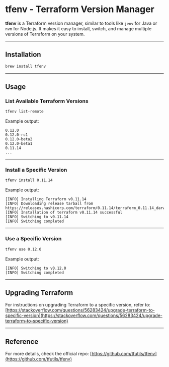 # tfenv - Terraform Version Manager

**tfenv** is a Terraform version manager, similar to tools like `jenv` for Java or `nvm` for Node.js. It makes it easy
to install, switch, and manage multiple versions of Terraform on your system.

---

## Installation

```bash
brew install tfenv
```

---

## Usage

### List Available Terraform Versions

```bash
tfenv list-remote
```

Example output:

```
0.12.0
0.12.0-rc1
0.12.0-beta2
0.12.0-beta1
0.11.14
...
```

---

### Install a Specific Version

```bash
tfenv install 0.11.14
```

Example output:

```
[INFO] Installing Terraform v0.11.14
[INFO] Downloading release tarball from https://releases.hashicorp.com/terraform/0.11.14/terraform_0.11.14_darwin_amd64.zip
[INFO] Installation of terraform v0.11.14 successful
[INFO] Switching to v0.11.14
[INFO] Switching completed
```

---

### Use a Specific Version

```bash
tfenv use 0.12.0
```

Example output:

```
[INFO] Switching to v0.12.0
[INFO] Switching completed
```

---

## Upgrading Terraform

For instructions on upgrading Terraform to a specific version, refer to:  
[https://stackoverflow.com/questions/56283424/upgrade-terraform-to-specific-version](https://stackoverflow.com/questions/56283424/upgrade-terraform-to-specific-version)

---

## Reference

For more details, check the official repo: [https://github.com/tfutils/tfenv](https://github.com/tfutils/tfenv)
